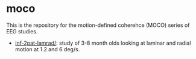 # moco

This is the repository for the motion-defined coherehce (MOCO) series of EEG studies.

- [inf-2pat-lamrad/](inf-2pat-lamrad): study of 3-8 month olds looking at laminar and radial motion at 1.2 and 6 deg/s.
